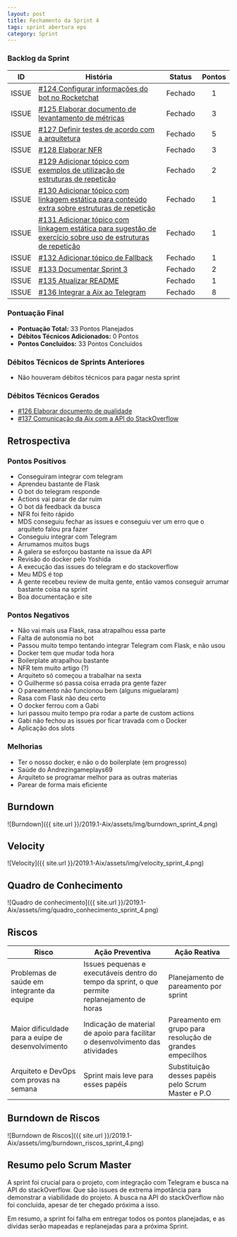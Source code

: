 ```yaml
---
layout: post
title: Fechamento da Sprint 4
tags: sprint abertura eps
category: Sprint
---
```


### Backlog da Sprint

| ID | História | Status | Pontos |
|:--:| ------- | :----: | :----: |
|ISSUE|[#124 Configurar informações do bot no Rocketchat](https://github.com/fga-eps-mds/2019.1-aix/issues/124)|Fechado|1|
|ISSUE|[#125 Elaborar documento de levantamento de métricas](https://github.com/fga-eps-mds/2019.1-aix/issues/125)|Fechado|3|
|ISSUE|[#127 Definir testes de acordo com a arquitetura](https://github.com/fga-eps-mds/2019.1-aix/issues/127)|Fechado|5|
|ISSUE|[#128 Elaborar NFR](https://github.com/fga-eps-mds/2019.1-aix/issues/128)|Fechado|3|
|ISSUE|[#129 Adicionar tópico com exemplos de utilização de estruturas de repetição](https://github.com/fga-eps-mds/2019.1-aix/issues/129)|Fechado|2|
|ISSUE|[#130 Adicionar tópico com linkagem estática para conteúdo extra sobre estruturas de repetição](https://github.com/fga-eps-mds/2019.1-aix/issues/130)|Fechado|1|
|ISSUE|[#131 Adicionar tópico com linkagem estática para sugestão de exercício sobre uso de estruturas de repetição](https://github.com/fga-eps-mds/2019.1-aix/issues/131)|Fechado|1|
|ISSUE|[#132 Adicionar tópico de Fallback](https://github.com/fga-eps-mds/2019.1-aix/issues/132)|Fechado|1|
|ISSUE|[#133 Documentar Sprint 3](https://github.com/fga-eps-mds/2019.1-aix/issues/133)|Fechado|2|
|ISSUE|[#135 Atualizar README](https://github.com/fga-eps-mds/2019.1-aix/issues/135)|Fechado|1|
|ISSUE|[#136 Integrar a Aix ao Telegram](https://github.com/fga-eps-mds/2019.1-aix/issues/136)|Fechado|8|

### Pontuação Final

* __Pontuação Total:__ 33 Pontos Planejados
* __Débitos Técnicos Adicionados:__ 0 Pontos 
* __Pontos Concluídos:__ 33 Pontos Concluídos

### Débitos Técnicos de Sprints Anteriores

* Não houveram débitos técnicos para pagar nesta sprint

### Débitos Técnicos Gerados

* [#126 Elaborar documento de qualidade](https://api.github.com/repos/fga-eps-mds/2019.1-Aix/issues/126)
* [#137 Comunicação da Aix com a API do StackOverflow](https://api.github.com/repos/fga-eps-mds/2019.1-Aix/issues/137)

## Retrospectiva

### Pontos Positivos

- Conseguiram integrar com telegram
- Aprendeu bastante de Flask
- O bot do telegram responde
- Actions vai parar de dar ruim
- O bot dá feedback da busca
- NFR foi feito rápido
- MDS conseguiu fechar as issues e conseguiu ver um erro que o arquiteto falou pra fazer
- Conseguiu integrar com Telegram
- Arrumamos muitos bugs
- A galera se esforçou bastante na issue da API
- Revisão do docker pelo Yoshida
- A execução das issues do telegram e do stackoverflow
- Meu MDS é top
- A gente recebeu review de muita gente, então vamos conseguir arrumar bastante coisa na sprint
- Boa documentação e site


### Pontos Negativos

- Não vai mais usa Flask, rasa atrapalhou essa parte
- Falta de autonomia no bot
- Passou muito tempo tentando integrar Telegram com Flask, e não usou
- Docker tem que mudar toda hora
- Boilerplate atrapalhou bastante
- NFR tem muito artigo (?)
- Arquiteto só começou a trabalhar na sexta
- O Guilherme só passa coisa errada pra gente fazer
- O pareamento não funcionou bem (alguns miguelaram)
- Rasa com Flask não deu certo
- O docker ferrou com a Gabi
- Iuri passou muito tempo pra rodar a parte de custom actions
- Gabi não fechou as issues por ficar travada com o Docker
- Aplicação dos slots


### Melhorias

- Ter o nosso docker, e não o do boilerplate (em progresso)
- Saúde do Andrezingameplays69
- Arquiteto se programar melhor para as outras materias
- Parear de forma mais eficiente


## Burndown

![Burndown]({{ site.url }}/2019.1-Aix/assets/img/burndown_sprint_4.png)

## Velocity

![Velocity]({{ site.url }}/2019.1-Aix/assets/img/velocity_sprint_4.png)

## Quadro de Conhecimento

![Quadro de conhecimento]({{ site.url }}/2019.1-Aix/assets/img/quadro_conhecimento_sprint_4.png)

## Riscos

| Risco  | Ação Preventiva  | Ação Reativa  |
|---|---|---|
| Problemas de saúde em integrante da equipe |Issues pequenas e executáveis dentro do tempo da sprint, o que permite replanejamento de horas |Planejamento de pareamento por sprint |
| Maior dificuldade para a euipe de desenvolvimento |Indicação de material de apoio para facilitar o desenvolvimento das atividades |Pareamento em grupo para resolução de grandes empecilhos |
| Arquiteto e DevOps com provas na semana |Sprint mais leve para esses papéis |Substituição desses papéis pelo Scrum Master e P.O |

## Burndown de Riscos

![Burndown de Riscos]({{ site.url }}/2019.1-Aix/assets/img/burndown_riscos_sprint_4.png)

## Resumo pelo Scrum Master

A sprint foi crucial para o projeto, com integração com Telegram e busca na API do stackOverflow. Que são issues de extrema impotância para demonstrar a viabilidade do projeto. A busca na API do stackOverflow não foi concluída, apesar de ter chegado próxima a isso.

Em resumo, a sprint foi falha em entregar todos os pontos planejadas, e as dívidas serão mapeadas e replanejadas para a próxima Sprint.